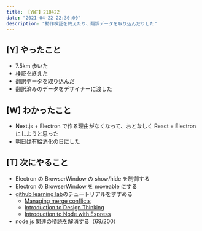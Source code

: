 ```yaml
---
title: 【YWT】210422
date: "2021-04-22 22:30:00"
description: "動作検証を終えたり、翻訳データを取り込んだりした"
---
```


## [Y] やったこと

- 7.5km 歩いた
- 検証を終えた
- 翻訳データを取り込んだ
- 翻訳済みのデータをデザイナーに渡した

## [W] わかったこと

- Next.js + Electron で作る理由がなくなって、おとなしく React + Electron にしようと思った
- 明日は有給消化の日にした

## [T] 次にやること

- Electron の BrowserWindow の show/hide を制御する
- Electron の BrowserWindow を moveable にする
- [github learning lab](https://lab.github.com/githubtraining)のチュートリアルをすすめる
  - [Managing merge conflicts](https://lab.github.com/githubtraining/managing-merge-conflicts)
  - [Introduction to Design Thinking](https://lab.github.com/githubtraining/introduction-to-design-thinking)
  - [Introduction to Node with Express](https://lab.github.com/everydeveloper/introduction-to-node-with-express)
- node.js 関連の積読を解消する（69/200）

<!-- https://twitter.com/camomile_cafe/status/1385230111755030530?s=20 -->
